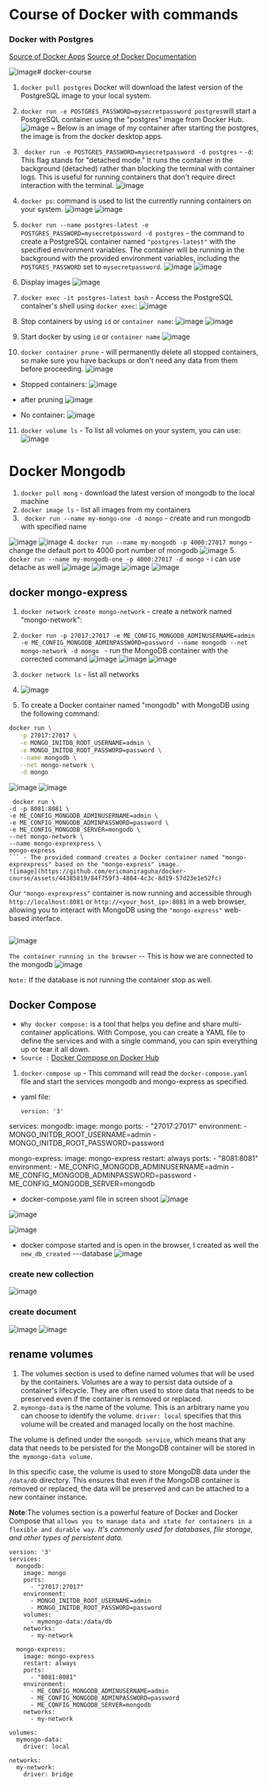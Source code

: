 # Course of Docker with commands
### Docker with Postgres

[Source of Docker Apps](https://hub.docker.com/)
[Source of Docker Documentation](https://docs.docker.com/)


![image](https://github.com/ericmaniraguha/docker-course/assets/44385819/9acc6f57-574f-45d0-af71-3b89f573e131)# docker-course
1. `docker pull postgres` Docker will download the latest version of the PostgreSQL image to your local system.
2. `docker run -e POSTGRES_PASSWORD=mysecretpassword postgres`will start a PostgreSQL container using the "postgres" image from Docker Hub.
   ![image](https://github.com/ericmaniraguha/docker-course/assets/44385819/c41f2a11-ef4d-47b4-a100-c3df8bd1d72f)
~ Below is an image of my container after starting the postgres, the image is from the docker desktop apps.
3. ` docker run -e POSTGRES_PASSWORD=mysecretpassword -d postgres` - `-d`: This flag stands for "detached mode." It runs the container in the background (detached) rather than blocking the terminal with container logs. This is useful for running containers that don't require direct interaction with the terminal.
![image](https://github.com/ericmaniraguha/docker-course/assets/44385819/6b7bdafc-0524-4e33-a0eb-a9625bef4a0e)
4. `docker ps`:  command is used to list the currently running containers on your system.
![image](https://github.com/ericmaniraguha/docker-course/assets/44385819/cc8530b3-0606-43b9-8b8c-09eabaecae4f)
![image](https://github.com/ericmaniraguha/docker-course/assets/44385819/acd6a682-8745-42a9-9143-c1cc8beadd44)

5. `docker run --name postgres-latest -e POSTGRES_PASSWORD=mysecretpassword -d postgres` - the command to create a PostgreSQL container named `"postgres-latest"` with the specified environment variables. The container will be running in the background with the provided environment variables, including the `POSTGRES_PASSWORD` set to `mysecretpassword`.
![image](https://github.com/ericmaniraguha/docker-course/assets/44385819/ecc2a59d-7c08-4d2e-b0ba-92e660467201)
![image](https://github.com/ericmaniraguha/docker-course/assets/44385819/857241d0-3059-4b5f-baf4-37fb549fb45a)
6. Display images
   ![image](https://github.com/ericmaniraguha/docker-course/assets/44385819/1ac5f27c-3e54-4752-a94c-9adaec6fad47)
7. `docker exec -it postgres-latest bash` - Access the PostgreSQL container's shell using `docker exec`:
![image](https://github.com/ericmaniraguha/docker-course/assets/44385819/0ac6125b-1479-4a9c-8c9c-3f81e89a6a14)
8. Stop containers by using `id` or `container name`:
   ![image](https://github.com/ericmaniraguha/docker-course/assets/44385819/99dab347-4e18-43ff-b1c3-17d91001881f)
   ![image](https://github.com/ericmaniraguha/docker-course/assets/44385819/1479dbdd-2bab-46e3-b0b6-6a93f16014fc)
9. Start docker by using `id` or `container name`
    ![image](https://github.com/ericmaniraguha/docker-course/assets/44385819/a57eb700-125d-4a9e-8abc-a685ac0a7c89)

10. `docker container prune` - will permanently delete all stopped containers, so make sure you have backups or don't need any data from them before proceeding.
    ![image](https://github.com/ericmaniraguha/docker-course/assets/44385819/a3969f92-7112-41dd-a45f-3405c70003d0)

- Stopped containers:
![image](https://github.com/ericmaniraguha/docker-course/assets/44385819/29276937-44df-4090-b787-6a29f26d81f3)

- after pruning 
    ![image](https://github.com/ericmaniraguha/docker-course/assets/44385819/c8991b0b-9c20-4aa8-bda8-56fe5330c4d2)
- No container:
  ![image](https://github.com/ericmaniraguha/docker-course/assets/44385819/6ce0ac49-c946-4aeb-b9de-fe9467a51e08)

11. `docker volume ls` - To list all volumes on your system, you can use:
    ![image](https://github.com/ericmaniraguha/docker-course/assets/44385819/324acc7f-8ca6-4fe7-a266-0cc1a7c6bb7b)


# Docker Mongodb
1. `docker pull mong` - download the latest version of mongodb to the local machine
2. `docker image ls` - list all images from my containers
3. ` docker run --name my-mongo-one -d mongo` - create and run mongodb with specified name 

![image](https://github.com/ericmaniraguha/docker-course/assets/44385819/0237ef5b-493a-4951-8c3b-dcbd4bbad3ba)
![image](https://github.com/ericmaniraguha/docker-course/assets/44385819/916ae77a-3394-4bca-a9fb-24bc23db7fe6)
4. `docker run --name my-mongodb -p 4000:27017 mongo` - change the default port to 4000 port number of mongodb
![image](https://github.com/ericmaniraguha/docker-course/assets/44385819/fc1bc2aa-8604-4079-aff7-45110bcce79f)
5. ` docker run --name my-mongodb-one -p 4000:27017 -d mongo` - i can use detache as well 
![image](https://github.com/ericmaniraguha/docker-course/assets/44385819/f629014b-5772-4ff6-8ad8-cad76e4a4cb8)
![image](https://github.com/ericmaniraguha/docker-course/assets/44385819/7524a39c-3118-42c1-85b2-cb970f3abd19)
![image](https://github.com/ericmaniraguha/docker-course/assets/44385819/2d0d6f2d-2687-4bee-bd97-0bdb372e2c96)
![image](https://github.com/ericmaniraguha/docker-course/assets/44385819/3bd7fc0e-326d-4232-bd8a-297aea86728d)

## docker mongo-express
1. `docker network create mongo-network` - create a network named "mongo-network":
2. `docker run -p 27017:27017 -e ME_CONFIG_MONGODB_ADMINUSERNAME=admin -e ME_CONFIG_MONGODB_ADMINPASSWORD=password --name mongodb --net mongo-network -d mongo
` - run the MongoDB container with the corrected command
![image](https://github.com/ericmaniraguha/docker-course/assets/44385819/c7963eb5-6ecf-47e9-b925-7eada81cf2c5)
![image](https://github.com/ericmaniraguha/docker-course/assets/44385819/c901bc6c-e50b-40bc-b84c-5e2915bba8a2)
![image](https://github.com/ericmaniraguha/docker-course/assets/44385819/a9cd2d15-2c11-4fc5-bff8-2c1c2f6a3abc)


3. `docker network ls` - list all networks
4. ![image](https://github.com/ericmaniraguha/docker-course/assets/44385819/7a939b73-b948-4c30-8aa3-0b370a4463a1)
5. To create a Docker container named "mongodb" with MongoDB using the following command:

```bash
docker run \
   -p 27017:27017 \
   -e MONGO_INITDB_ROOT_USERNAME=admin \
   -e MONGO_INITDB_ROOT_PASSWORD=password \
   --name mongodb \
   --net mongo-network \
   -d mongo
```
   ![image](https://github.com/ericmaniraguha/docker-course/assets/44385819/4a431465-361a-482b-ae56-15015a31936c)
![image](https://github.com/ericmaniraguha/docker-course/assets/44385819/47c0324f-9cc4-41a3-8bcd-71bbbf37f226)

```
 docker run \
-d -p 8081:8081 \
-e ME_CONFIG_MONGODB_ADMINUSERNAME=admin \
-e ME_CONFIG_MONGODB_ADMINPASSWORD=password \
-e ME_CONFIG_MONGODB_SERVER=mongodb \
--net mongo-network \
--name mongo-exprexpress \
mongo-express
``` - The provided command creates a Docker container named "mongo-exprexpress" based on the "mongo-express" image.
![image](https://github.com/ericmaniraguha/docker-course/assets/44385819/84f759f3-4804-4c3c-8d19-57d23e1e52fc)

```
Our `"mongo-exprexpress"` container is now running and accessible through `http://localhost:8081` or `http://<your_host_ip>:8081` in a web browser, allowing you to interact with MongoDB using the `"mongo-express"` web-based interface.
```
```
![image](https://github.com/ericmaniraguha/docker-course/assets/44385819/7d557db1-e81d-4614-9402-6b739cc6289a)

`The container running in the browser` -- This is how we are connected to the mongodb 
![image](https://github.com/ericmaniraguha/docker-course/assets/44385819/39f6823d-b897-4dd5-9ce3-508da9e17161)

`Note:` If the database is not running the container stop as well.

## Docker Compose

- `Why docker compose:` is a tool that helps you define and share multi-container applications. With Compose, you can create a YAML file to define the services and with a single command, you can spin everything up or tear it all down.
- `Source :` [Docker Compose on Docker Hub](https://hub.docker.com/r/docker/compose)
1. `docker-compose up` - This command will read the `docker-compose.yaml` file and start the services mongodb and mongo-express as specified.
- yaml file:
  ```
  version: '3'
services:
  mongodb:
    image: mongo
    ports:
      - "27017:27017"
    environment:
      - MONGO_INITDB_ROOT_USERNAME=admin
      - MONGO_INITDB_ROOT_PASSWORD=password

  mongo-express:
    image: mongo-express
    restart: always
    ports:
      - "8081:8081"
    environment:
      - ME_CONFIG_MONGODB_ADMINUSERNAME=admin
      - ME_CONFIG_MONGODB_ADMINPASSWORD=password
      - ME_CONFIG_MONGODB_SERVER=mongodb

- docker-compose.yaml file in screen shoot
![image](https://github.com/ericmaniraguha/dev-ops/assets/44385819/b5a6b6c6-ac2d-484f-b586-0e6fbb6b51c2)

![image](https://github.com/ericmaniraguha/dev-ops/assets/44385819/fad4ddf2-7117-4677-9410-582986d6b8b9)

![image](https://github.com/ericmaniraguha/dev-ops/assets/44385819/b014f0e4-f714-4cc9-9e2d-0b6dabf5403d)

- docker compose started and is open in the browser, I created as well the `new_db_created` ---database
![image](https://github.com/ericmaniraguha/dev-ops/assets/44385819/171cf28e-4e26-4559-82dd-00b0091b8271)

### create new collection
![image](https://github.com/ericmaniraguha/dev-ops/assets/44385819/bcb00a4f-a31c-46e9-9fbb-eb1f2c9e5346)

### create document
![image](https://github.com/ericmaniraguha/dev-ops/assets/44385819/7e31e9df-ba90-4a4a-9238-1ba77cb7db59)
![image](https://github.com/ericmaniraguha/dev-ops/assets/44385819/d32f20a3-cc14-4f40-86a3-4f5151cd0ea0)

## rename volumes
1. The volumes section is used to define named volumes that will be used by the containers. Volumes are a way to persist data outside of a container's lifecycle. They are often used to store data that needs to be preserved even if the container is removed or replaced.
2. `mymongo-data` is the name of the volume. This is an arbitrary name you can choose to identify the volume.
`driver: local` specifies that this volume will be created and managed locally on the host machine.

The volume is defined under the `mongodb service`, which means that any data that needs to be persisted for the MongoDB container will be stored in the` mymongo-data volume`.

In this specific case, the volume is used to store MongoDB data under the `/data/db` directory. This ensures that even if the MongoDB container is removed or replaced, the data will be preserved and can be attached to a new container instance.

**Note**:The volumes section is a powerful feature of Docker and Docker Compose that `allows you to manage data and state for containers in a flexible and durable way`. *It's commonly used for databases, file storage, and other types of persistent data.*

```
version: '3'
services:
  mongodb:
    image: mongo
    ports:
      - "27017:27017"
    environment:
      - MONGO_INITDB_ROOT_USERNAME=admin
      - MONGO_INITDB_ROOT_PASSWORD=password
    volumes:
      - mymongo-data:/data/db
    networks:
      - my-network

  mongo-express:
    image: mongo-express
    restart: always
    ports:
      - "8081:8081"
    environment:
      - ME_CONFIG_MONGODB_ADMINUSERNAME=admin
      - ME_CONFIG_MONGODB_ADMINPASSWORD=password
      - ME_CONFIG_MONGODB_SERVER=mongodb
    networks:
      - my-network

volumes:
  mymongo-data:
    driver: local

networks:
  my-network:
    driver: bridge

```

